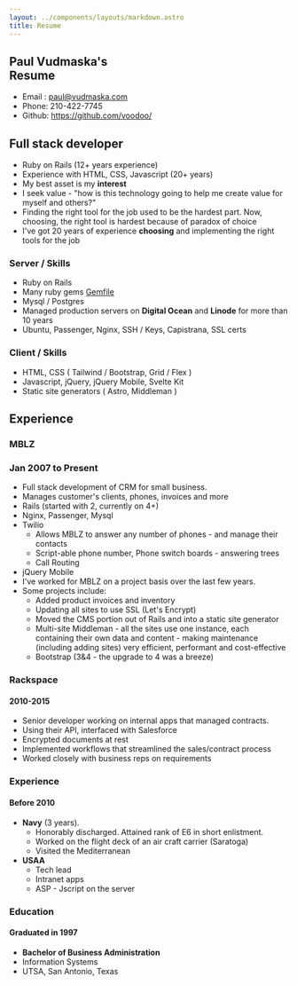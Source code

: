```yaml
---
layout: ../components/layouts/markdown.astro
title: Resume
---
```


<div class="flex"><h2>Paul Vudmaska's <br/> Resume</h2>

- Email : paul@vudmaska.com
- Phone: 210-422-7745
- Github: https://github.com/voodoo/

</div>


## Full stack developer

- Ruby on Rails (12+ years experience)
- Experience with HTML, CSS, Javascript (20+ years)
- My best asset is my **interest**
- I seek value - "how is this technology going to help me create value for myself and others?"
- Finding the right tool for the job used to be the hardest part. Now, choosing, the right tool is hardest because of paradox of choice
- I've got 20 years of experience **choosing** and implementing the right tools for the job



### Server  / Skills

- Ruby on Rails
- Many ruby gems [Gemfile](https://github.com/voodoo/voodoo.github.io/wiki/MBLZ)
- Mysql / Postgres
- Managed production servers on **Digital Ocean** and **Linode** for more than 10 years
- Ubuntu, Passenger, Nginx, SSH / Keys, Capistrana, SSL certs


### Client /  Skills

- HTML, CSS ( Tailwind / Bootstrap, Grid / Flex )
- Javascript, jQuery, jQuery Mobile, Svelte Kit
- Static site generators ( Astro, Middleman )

## Experience

<div class="flex"><h3>MBLZ</h3> <h3> Jan 2007 to Present</h3></div>

- Full stack development of CRM for small business.
- Manages customer's clients, phones, invoices and more
- Rails (started with 2, currently on 4+)
- Nginx, Passenger, Mysql
- Twilio
  - Allows MBLZ to answer any number of phones - and manage their contacts
  - Script-able phone number, Phone switch boards - answering trees
  - Call Routing
- jQuery Mobile
- I've worked for MBLZ on a project basis over the last few years.
- Some projects include:
  - Added product invoices and inventory
  - Updating all sites to use SSL (Let's Encrypt)
  - Moved the CMS portion out of Rails and into a static site generator
  - Multi-site Middleman - all the sites use one instance, each containing their own data and content - making maintenance (including adding sites) very efficient, performant and cost-effective
  - Bootstrap (3&4 - the upgrade to 4 was a breeze)

<div class="flex"><h3>Rackspace</h3> <h4> 2010-2015</h4></div>


- Senior developer working on internal apps that managed contracts.
- Using their API, interfaced with Salesforce
- Encrypted documents at rest
- Implemented workflows that streamlined the sales/contract process
- Worked closely with business reps on requirements

<div class="flex"><h3>Experience</h3> <h4> Before 2010</h4></div>


- **Navy** (3 years).
  - Honorably discharged. Attained rank of E6 in short enlistment.
  - Worked on the flight deck of an air craft carrier (Saratoga)
  - Visited the Mediterranean
- **USAA**
  - Tech lead
  - Intranet apps
  - ASP - Jscript on the server


<div class="flex"><h3>Education</h3> <h4> Graduated in 1997</h4></div>

- **Bachelor of Business Administration**
- Information Systems
- UTSA, San Antonio, Texas
